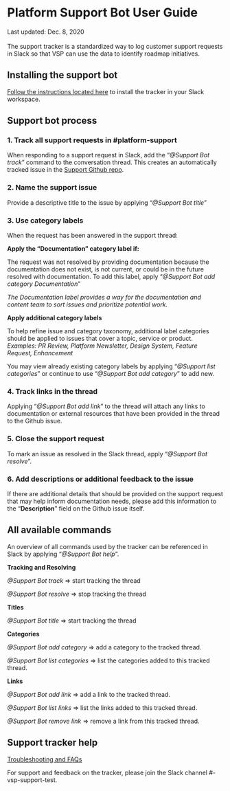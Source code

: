 # Platform Support Bot User Guide

Last updated: Dec. 8, 2020
<br>
<br>
The support tracker is a standardized way to log customer support requests in Slack so that VSP can use the data to identify roadmap initiatives.

## Installing the support bot

[Follow the instructions located here](https://github.com/department-of-veterans-affairs/va.gov-support-slackbot) to install the tracker in your Slack workspace.

## Support bot process

### **1. Track all support requests in #platform-support**
When responding to a support request in Slack, add the “*@Support Bot track*” command to the conversation thread. This creates an automatically tracked issue in the [Support Github repo](https://github.com/department-of-veterans-affairs/vsp-support/issues).
###  **2. Name the support issue**
Provide a descriptive title to the issue by applying “*@Support Bot title*” 
### **3. Use category labels** 
When the request has been answered in the support thread:

**Apply the “Documentation” category label if:**

The request was not resolved by providing documentation because the documentation does not exist, is not current, or could be in the future resolved with documentation. To add this label, apply “*@Support Bot add category Documentation*”

*The Documentation label provides a way for the documentation and content team to sort issues and prioritize potential work.*

**Apply additional category labels**

To help refine issue and category taxonomy, additional label categories should be applied to issues that cover a topic, service or product. 
*Examples: PR Review, Platform Newsletter, Design System, Feature Request, Enhancement*

You may view already existing category labels by applying “*@Support list categories*” or continue to use “*@Support Bot add category*” to add new.

### **4. Track links in the thread**
Applying “*@Support Bot add link*” to the thread will attach any links to documentation or external resources that have been provided in the thread to the Github issue.

### 5. Close the support request
To mark an issue as resolved in the Slack thread, apply “*@Support Bot resolve*”.

### 6. Add descriptions or additional feedback to the issue 
If there are additional details that should be provided on the support request that may help inform documentation needs, please add this information to the “**Description**” field on the Github issue itself.

## All available commands

An overview of all commands used by the tracker can be referenced in Slack by applying “*@Support Bot help*”.

**Tracking and Resolving**

*@Support Bot track* => start tracking the thread

*@Support Bot resolve* => stop tracking the thread

**Titles**

*@Support Bot title* => start tracking the thread

**Categories**

*@Support Bot add category* => add a category to the tracked thread.

*@Support Bot list categories* => list the categories added to this tracked thread.

**Links**

*@Support Bot add link* => add a link to the tracked thread.

*@Support Bot list links* => list the links added to this tracked thread.

*@Support Bot remove link* => remove a link from this tracked thread.

## Support tracker help
[Troubleshooting and FAQs](https://github.com/department-of-veterans-affairs/va.gov-support-slackbot/blob/main/PLAYBOOK.md)

For support and feedback on the tracker, please join the Slack channel #-vsp-support-test.
